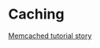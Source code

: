 # Caching

[Memcached tutorial story](https://github.com/memcached/memcached/wiki/TutorialCachingStory)
